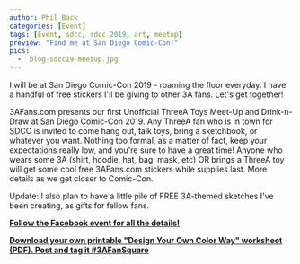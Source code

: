```yaml
---
author: Phil Back
categories: [Event]
tags: [Event, sdcc, sdcc 2019, art, meetup]
preview: "Find me at San Diego Comic-Con!"
pics:
  -  blog-sdcc19-meetup.jpg
---
```

<div class="text-content text-lg">
<!-- <p class="text-center text-muted text-sm"><img src="/assets/img/blog-wwresurrection.jpg" alt="#WWResurrection - Join the Fight!" class="img-fluid mb-2"><br>caption</p> -->
<p>I will be at San Diego Comic-Con 2019 - roaming the floor everyday. I have a handful of free stickers I'll be giving to other 3A fans. Let's get together!</p>

<p>3AFans.com presents our first Unofficial ThreeA Toys Meet-Up and Drink-n-Draw at San Diego Comic-Con 2019. Any ThreeA fan who is in town for SDCC is invited to come hang out, talk toys, bring a sketchbook, or whatever you want. Nothing too formal, as a matter of fact, keep your expectations really low, and you're sure to have a great time! Anyone who wears some 3A (shirt, hoodie, hat, bag, mask, etc) OR brings a ThreeA toy will get some cool free 3AFans.com stickers while supplies last. More details as we get closer to Comic-Con.</p>

<p>Update: I also plan to have a little pile of FREE 3A-themed sketches I've been creating, as gifts for fellow fans.</p>
</div>

<div>
<p><a href="https://www.facebook.com/events/446409706122393/" target="_blank"><strong>Follow the Facebook event for all the details!</strong></a></p>
</div>

<div>
<p><a href="/assets/downloads/design-your-own-color-way-square-line-art-hashtag-3AFanSquare.pdf" target="_blank"><strong>Download your own printable "Design Your Own Color Way" worksheet (PDF). Post and tag it #3AFanSquare</strong></a></p>
</div>





